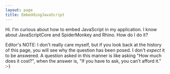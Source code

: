 ```yaml
---
layout: page
title: EmbeddingJavaScript
---
```




Hi. I'm curious about how to embed JavaScript in my application. I know about JavaScriptCore and SpiderMonkey and Rhino. How do I do it?

Editor's NOTE: I don't really care myself, but if you look back at the history of this page, you will see why the question has been posed. I don't *expect* it to be answered. A question asked in this manner is like asking "How much does it cost?", when the answer is, "If you have to ask, you can't afford it."  :-)

